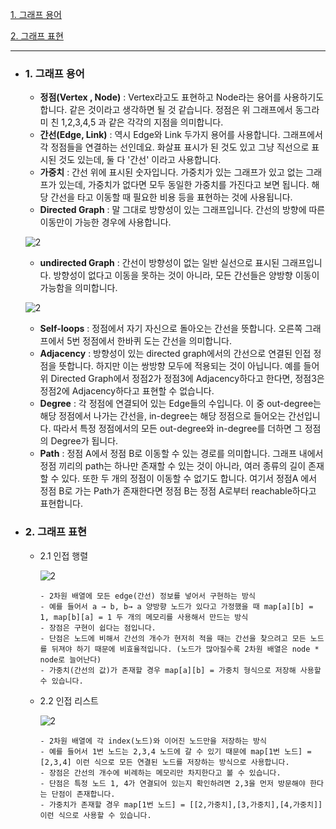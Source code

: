 [1. 그래프 용어](#1-그래프-용어)

[2. 그래프 표현](#2-그래프-표현)

***

- ### 1. 그래프 용어

    - **정점(Vertex , Node)** : Vertex라고도 표현하고 Node라는 용어를 사용하기도 합니다. 같은 것이라고 생각하면 될 것 같습니다. 정점은 위 그래프에서 동그라미 친 1,2,3,4,5 과 같은 각각의 지점을 의미합니다.
    - **간선(Edge, Link)** : 역시 Edge와 Link 두가지 용어를 사용합니다. 그래프에서 각 정점들을 연결하는 선인데요. 화살표 표시가 된 것도 있고 그냥 직선으로 표시된 것도 있는데, 둘 다 '간선' 이라고 사용합니다.
    - **가중치** : 간선 위에 표시된 숫자입니다. 가중치가 있는 그래프가 있고 없는 그래프가 있는데, 가중치가 없다면 모두 동일한 가중치를 가진다고 보면 됩니다. 해당 간선을 타고 이동할 때 필요한 비용 등을 표현하는 것에 사용됩니다.
    - **Directed Graph** : 말 그대로 방향성이 있는 그래프입니다. 간선의 방향에 따른 이동만이 가능한 경우에 사용합니다.
    
    ![2](https://user-images.githubusercontent.com/75124028/195823995-0c2890ea-700f-4578-a545-9c00b6426414.png)
    
    - **undirected Graph** : 간선이 방향성이 없는 일반 실선으로 표시된 그래프입니다. 방향성이 없다고 이동을 못하는 것이 아니라, 모든 간선들은 양방향 이동이 가능함을 의미합니다.
    
    ![2](https://user-images.githubusercontent.com/75124028/195824095-409f28d9-766d-45df-8f2d-fc819c41f2b3.png)

    - **Self-loops** : 정점에서 자기 자신으로 돌아오는 간선을 뜻합니다. 오른쪽 그래프에서 5번 정점에서 한바퀴 도는 간선을 의미합니다.
    - **Adjacency** : 방향성이 있는 directed graph에서의 간선으로 연결된 인접 정점을 뜻합니다. 하지만 이는 쌍방향 모두에 적용되는 것이 아닙니다. 예를 들어 위 Directed Graph에서 정점2가 정점3에 Adjacency하다고 한다면, 정점3은 정점2에 Adjacency하다고 표현할 수 없습니다.
    - **Degree** : 각 정점에 연결되어 있는 Edge들의 수입니다. 이 중 out-degree는 해당 정점에서 나가는 간선을, in-degree는 해당 정점으로 들어오는 간선입니다. 따라서 특정 정점에서의 모든 out-degree와 in-degree를 더하면 그 정점의 Degree가 됩니다.
    - **Path** : 정점 A에서 정점 B로 이동할 수 있는 경로를 의미합니다. 그래프 내에서 정점 끼리의 path는 하나만 존재할 수 있는 것이 아니라, 여러 종류의 길이 존재할 수 있다. 또한 두 개의 정점이 이동할 수 없기도 합니다. 여기서 정점A 에서 정점 B로 가는 Path가 존재한다면 정점 B는 정점 A로부터 reachable하다고 표현합니다.
    
- ### 2. 그래프 표현

  - 2.1 인접 행렬
  
    ![2](https://user-images.githubusercontent.com/75124028/195824219-2fec68d9-86c6-407b-8bef-bc3a40de1e09.png)

        - 2차원 배열에 모든 edge(간선) 정보를 넣어서 구현하는 방식
        - 예를 들어서 a → b, b→ a 양방향 노드가 있다고 가정했을 때 map[a][b] = 1, map[b][a] = 1 두 개의 메모리를 사용해서 만드는 방식
        - 장점은 구현이 쉽다는 점입니다.
        - 단점은 노드에 비해서 간선의 개수가 현저히 적을 때는 간선을 찾으려고 모든 노드를 뒤져야 하기 때문에 비효율적입니다. (노드가 많아질수록 2차원 배열은 node * node로 늘어난다)
        - 가중치(간선의 값)가 존재할 경우 map[a][b] = 가중치 형식으로 저장해 사용할 수 있습니다.
  

  - 2.2 인접 리스트

    ![2](https://user-images.githubusercontent.com/75124028/195824355-63153fb9-9550-4fce-ab92-d81ccf796c52.png)

        - 2차원 배열에 각 index(노드)와 이어진 노드만을 저장하는 방식
        - 예를 들어서 1번 노드는 2,3,4 노드에 갈 수 있기 때문에 map[1번 노드] = [2,3,4] 이런 식으로 모든 연결된 노드를 저장하는 방식으로 사용합니다.
        - 장점은 간선의 개수에 비례하는 메모리만 차지한다고 볼 수 있습니다.
        - 단점은 특정 노드 1, 4가 연결되어 있는지 확인하려면 2,3을 먼저 방문해야 한다는 단점이 존재합니다.
        - 가중치가 존재할 경우 map[1번 노드] = [[2,가중치],[3,가중치],[4,가중치]] 이런 식으로 사용할 수 있습니다.



